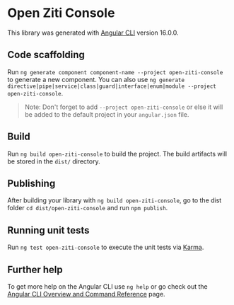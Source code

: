 # Open Ziti Console

This library was generated with [Angular CLI](https://github.com/angular/angular-cli) version 16.0.0.

## Code scaffolding

Run `ng generate component component-name --project open-ziti-console` to generate a new component. You can also use `ng generate directive|pipe|service|class|guard|interface|enum|module --project open-ziti-console`.
> Note: Don't forget to add `--project open-ziti-console` or else it will be added to the default project in your `angular.json` file. 

## Build

Run `ng build open-ziti-console` to build the project. The build artifacts will be stored in the `dist/` directory.

## Publishing

After building your library with `ng build open-ziti-console`, go to the dist folder `cd dist/open-ziti-console` and run `npm publish`.

## Running unit tests

Run `ng test open-ziti-console` to execute the unit tests via [Karma](https://karma-runner.github.io).

## Further help

To get more help on the Angular CLI use `ng help` or go check out the [Angular CLI Overview and Command Reference](https://angular.io/cli) page.
